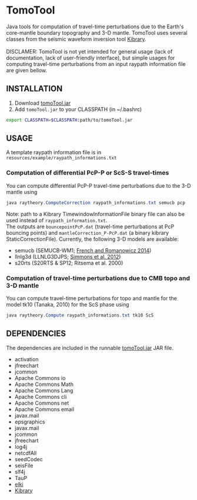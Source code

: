 # TomoTool
Java tools for computation of travel-time perturbations due to the Earth's core-mantle boundary topography and 3-D mantle. TomoTool uses several classes from the seismic waveform inversion tool [Kibrary](https://github.com/kensuke1984/Kibrary).<br><br>
DISCLAMER: TomoTool is not yet intended for general usage (lack of documentation, lack of user-friendly interface), but simple usages for computing travel-time perturbations from an input raypath information file are given bellow.

## INSTALLATION
1. Download [tomoTool.jar](https://www.dropbox.com/s/r6l2npi2vnry0xf/tomoTool.jar?dl=0)
2. Add ```tomoTool.jar``` to your CLASSPATH (in ~/.bashrc)
```bash
export CLASSPATH=$CLASSPATH:path/to/tomoTool.jar
```

## USAGE
A template raypath information file is in ```resources/example/raypath_informations.txt```<br>

### Computation of differential PcP-P or ScS-S travel-times
You can compute differential PcP-P travel-time perturbations due to the 3-D mantle using
```java
java raytheory.ComputeCorrection raypath_informations.txt semucb pcp
```
Note: path to a Kibrary TimewindowInformationFile binary file can also be used instead of ```raypath_information.txt```.<br>
The outputs are ```bouncepointPcP.dat``` (travel-time perturbations at PcP bouncing points) and ```mantleCorrection_P-PcP.dat``` (a binary kibrary StaticCorrectionFile). Currently, the following 3-D models are available:
- semucb (SEMUCB-WM1; [French and Romanowicz 2014](https://academic.oup.com/gji/article/199/3/1303/612270))
- llnlg3d (LLNLG3DJPS; [Simmons et al. 2012](https://agupubs.onlinelibrary.wiley.com/doi/full/10.1029/2012JB009525))
- s20rts (S20RTS & SP12; Ritsema et al. 2000)

### Computation of travel-time perturbations due to CMB topo and 3-D mantle
You can compute travel-time perturbations for topo and mantle for the model tk10 (Tanaka, 2010) for the ScS phase using
```java
java raytheory.Compute raypath_informations.txt tk10 ScS
```

## DEPENDENCIES
The dependencies are included in the runnable [tomoTool.jar](https://www.dropbox.com/sh/03ksrnmnr5zbh02/AADj0Lli8DRbfyxkf3kfZBfQa?dl=0) JAR file.
- activation
- jfreechart
- jcommon
- Apache Commons io
- Apache Commons Math
- Apache Commons Lang
- Apache Commons cli
- Apache Commons net
- Apache Commons email
- javax.mail
- epsgraphics
- javax.mail
- jcommon
- jfreechart
- log4j
- netcdfAll
- seedCodec
- seisFile
- slf4j
- TauP
- [elki](https://elki-project.github.io/releases/release0.7.5/elki-bundle-0.7.5.jar)
- [Kibrary](https://www.dropbox.com/s/6mm0cfk259x8l25/kibrary-anselme.jar?dl=0)
